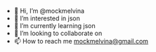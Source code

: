 - 👋 Hi, I’m @mockmelvina
- 👀 I’m interested in json
- 🌱 I’m currently learning json
- 💞️ I’m looking to collaborate on
- 📫 How to reach me mockmelvina@gmail.com

<!---
mockmelvina/mockmelvina is a ✨ special ✨ repository because its `README.md` (this file) appears on your GitHub profile.
You can click the Preview link to take a look at your changes.
--->
